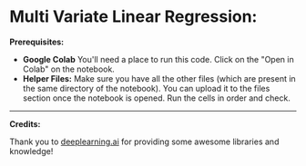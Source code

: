 # Multi Variate Linear Regression:

**Prerequisites:**

- **Google Colab** You'll need a place to run this code. Click on the "Open in Colab" on the notebook.
- **Helper Files:** Make sure you have all the other files (which are present in the same directory of the notebook). You can upload it to the files section once the notebook is opened. Run the cells in order and check.

---

**Credits:**

Thank you to [deeplearning.ai](https://www.deeplearning.ai/) for providing some awesome libraries and knowledge!

